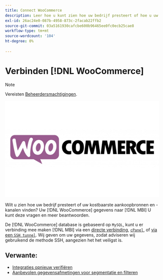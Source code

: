 ```yaml
---
title: Connect WooCommerce
description: Leer hoe u kunt zien hoe uw bedrijf presteert of hoe u uw kostbaarste aankoopbronnen en -kanalen vindt.
exl-id: 26ac24e0-087b-4958-873c-2facab22ffb2
source-git-commit: 03a5161930cafcbe600b96465ee0fc0ecb25cae8
workflow-type: tm+mt
source-wordcount: '104'
ht-degree: 0%

---
```


# Verbinden [!DNL WooCommerce]

>[!NOTE]
>
>Vereisten [Beheerdersmachtigingen](../../../administrator/user-management/user-management.md).

![](../../../assets/WooCommerce-Logo.jpg)

Wilt u zien hoe uw bedrijf presteert of uw kostbaarste aankoopbronnen en -kanalen vinden? Uw [!DNL WooCommerce] gegevens naar [!DNL MBI] U kunt deze vragen en meer beantwoorden.

De [!DNL WooCommerce] database is gebaseerd op `MySQL`, kunt u er verbinding mee maken [!DNL MBI] via een [directe verbinding](../integrations/mysql-via-a-direct-connection.md), [`cPanel`](../integrations/mysql-via-cpanel.md), of [via een `SSH tunnel`](../integrations/mysql-via-ssh-tunnel.md). Wij geven om uw gegevens, zodat adviseren wij gebruikend de methode SSH, aangezien het het veiligst is.

## Verwante:

* [Integraties opnieuw verifiëren](https://support.magento.com/hc/en-us/articles/360016733151)
* [Aanbevolen gegevensafmetingen voor segmentatie en filteren](../../../best-practices/segment-filter.md)
